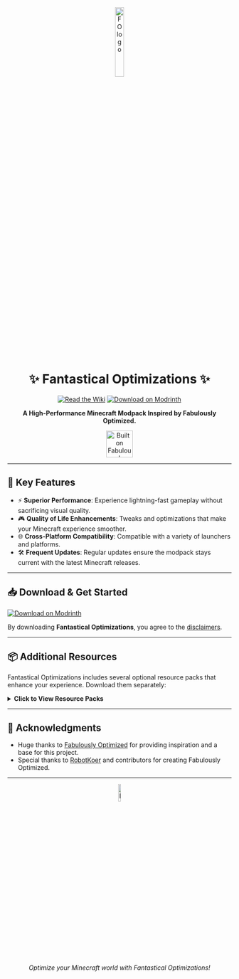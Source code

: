 <div align="center">
  <img src="https://cdn.discordapp.com/attachments/894749835742294038/1289581248523669568/wZOBJNh.jpg?ex=66f957a0&is=66f80620&hm=f9b1df4c8e5eaaf7ccfb46d3245cf757a7039e4d507ad70f82e1c7780557b218&" alt="FO logo" width="20%" height="20%">

  # ✨ Fantastical Optimizations ✨

  [![Read the Wiki](https://img.shields.io/badge/Wiki-Read%20the%20Wiki-blue?style=for-the-badge)](https://fantastical-optimizations.gitbook.io/fos)
  [![Download on Modrinth](https://img.shields.io/badge/Modrinth-Download%20Now-brightgreen?style=for-the-badge)](https://modrinth.com/modpack/fos)
  
  <p><strong>A High-Performance Minecraft Modpack Inspired by Fabulously Optimized.</strong></p>

  <a href="https://download.fo">
    <img alt="Built on Fabulously Optimized" height="60" src="https://cdn.jsdelivr.net/npm/@intergrav/devins-badges@3/assets/cozy/built-with/fabulously-optimized_vector.svg">
  </a>
</div>

---

## 🌟 Key Features

- ⚡ **Superior Performance**: Experience lightning-fast gameplay without sacrificing visual quality.
- 🎮 **Quality of Life Enhancements**: Tweaks and optimizations that make your Minecraft experience smoother.
- 🌐 **Cross-Platform Compatibility**: Compatible with a variety of launchers and platforms.
- 🛠 **Frequent Updates**: Regular updates ensure the modpack stays current with the latest Minecraft releases.

---

## 📥 Download & Get Started

[![Download on Modrinth](https://img.shields.io/badge/Modrinth-Download%20on%20Modrinth-green?style=for-the-badge)](https://modrinth.com/modpack/fos)

By downloading **Fantastical Optimizations**, you agree to the [disclaimers](https://fantastical-optimizations.gitbook.io/fos/disclaimers).

---

## 📦 Additional Resources

Fantastical Optimizations includes several optional resource packs that enhance your experience. Download them separately:

<details>
  <summary><strong>Click to View Resource Packs</strong></summary>
  
  | Resource Pack             | CurseForge                   | Modrinth                      |
  | ------------------------- | ---------------------------- | ----------------------------- |
  | **Chat Reporting Helper**  | [CurseForge](https://curseforge.com/minecraft/texture-packs/chat-reporting-helper) | [Modrinth](https://modrinth.com/resourcepack/chat-reporting-helper) |
  | **Fast Better Grass**      | [CurseForge](https://curseforge.com/minecraft/texture-packs/fast-better-grass) | [Modrinth](https://modrinth.com/resourcepack/fast-better-grass) |
  | **Smart Boost**            | [CurseForge](https://www.curseforge.com/minecraft/texture-packs/smart-boost) | [Modrinth](https://modrinth.com/resourcepack/smart-boost/version/1.20-1.20.1) |

</details>

---

## 🙏 Acknowledgments

- Huge thanks to [Fabulously Optimized](https://modrinth.com/modpack/fabulously-optimized) for providing inspiration and a base for this project.
- Special thanks to [RobotKoer](https://modrinth.com/user/robotkoer) and contributors for creating Fabulously Optimized.

---

<div align="center">
  <img src="https://cdn.discordapp.com/attachments/894749835742294038/1289581248523669568/wZOBJNh.jpg?ex=66f957a0&is=66f80620&hm=f9b1df4c8e5eaaf7ccfb46d3245cf757a7039e4d507ad70f82e1c7780557b218&" alt="FO logo" width="10%" height="10%">
  <p><em>Optimize your Minecraft world with Fantastical Optimizations!</em></p>
</div>
